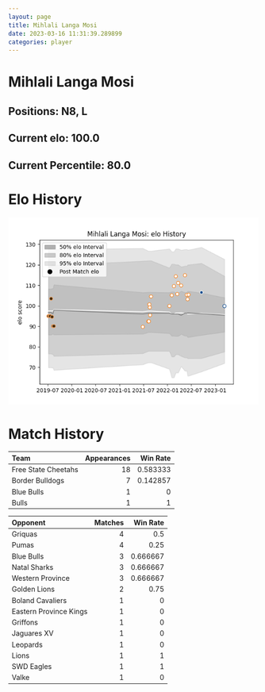 ```yaml
---  
layout: page  
title: Mihlali Langa Mosi  
date: 2023-03-16 11:31:39.289899  
categories: player  
---
```

# Mihlali Langa Mosi

## Positions: N8, L

## Current elo: 100.0

## Current Percentile: 80.0

# Elo History


![elo history](history_MihlaliLangaMosi.png)
# Match History


| Team                |   Appearances |   Win Rate |
|:--------------------|--------------:|-----------:|
| Free State Cheetahs |            18 |   0.583333 |
| Border Bulldogs     |             7 |   0.142857 |
| Blue Bulls          |             1 |   0        |
| Bulls               |             1 |   1        |

| Opponent               |   Matches |   Win Rate |
|:-----------------------|----------:|-----------:|
| Griquas                |         4 |   0.5      |
| Pumas                  |         4 |   0.25     |
| Blue Bulls             |         3 |   0.666667 |
| Natal Sharks           |         3 |   0.666667 |
| Western Province       |         3 |   0.666667 |
| Golden Lions           |         2 |   0.75     |
| Boland Cavaliers       |         1 |   0        |
| Eastern Province Kings |         1 |   0        |
| Griffons               |         1 |   0        |
| Jaguares XV            |         1 |   0        |
| Leopards               |         1 |   0        |
| Lions                  |         1 |   1        |
| SWD Eagles             |         1 |   1        |
| Valke                  |         1 |   0        |